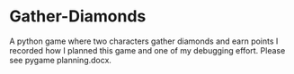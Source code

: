 # Gather-Diamonds
A python game where two characters gather diamonds and earn points
I recorded how I planned this game and one of my debugging effort. Please see pygame planning.docx.
